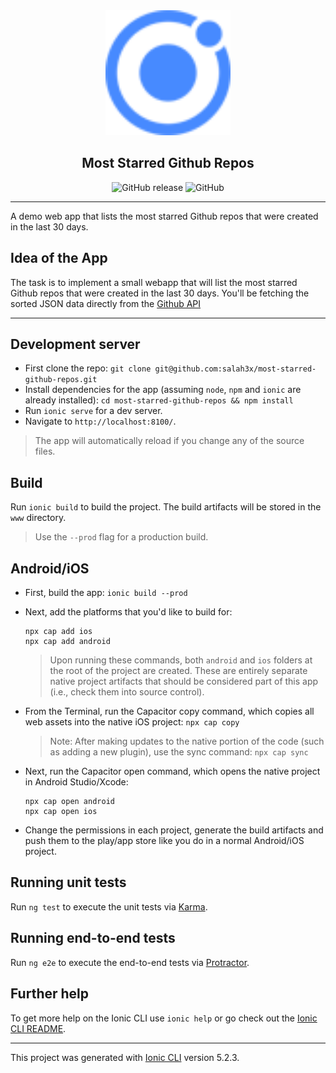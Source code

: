 <div align="center">
  <img src="./src/assets/icon/favicon.png" width="200" alt="App Logo" />
  <h2>Most Starred Github Repos</h2>

![GitHub release](https://img.shields.io/github/release/salah3x/most-starred-github-repos.svg?color=%23f441be)
![GitHub](https://img.shields.io/github/license/salah3x/most-starred-github-repos.svg?color=%232196F3)

</div>

---

A demo web app that lists the most starred Github repos that were created in the last 30 days.

## Idea of the App

The task is to implement a small webapp that will list the most starred Github repos that were created in the last 30 days. You'll be fetching the sorted JSON data directly from the [Github API](https://api.github.com/search/repositories?q=created:>2017-10-22&sort=stars&order=desc)

---

## Development server

- First clone the repo: `git clone git@github.com:salah3x/most-starred-github-repos.git`
- Install dependencies for the app (assuming `node`, `npm` and `ionic` are already installed): `cd most-starred-github-repos && npm install`
- Run `ionic serve` for a dev server.
- Navigate to `http://localhost:8100/`.

> The app will automatically reload if you change any of the source files.

## Build

Run `ionic build` to build the project. The build artifacts will be stored in the `www` directory.

> Use the `--prod` flag for a production build.

## Android/iOS

- First, build the app: `ionic build --prod`
- Next, add the platforms that you'd like to build for:
  ```
  npx cap add ios
  npx cap add android
  ```
  > Upon running these commands, both `android` and `ios` folders at the root of the project are created. These are entirely separate native project artifacts that should be considered part of this app (i.e., check them into source control).
- From the Terminal, run the Capacitor copy command, which copies all web assets into the native iOS project: `npx cap copy`

  > Note: After making updates to the native portion of the code (such as adding a new plugin), use the sync command: `npx cap sync`

- Next, run the Capacitor open command, which opens the native project in Android Studio/Xcode:
  ```
  npx cap open android
  npx cap open ios
  ```
- Change the permissions in each project, generate the build artifacts and push them to the play/app store like you do in a normal Android/iOS project.

## Running unit tests

Run `ng test` to execute the unit tests via [Karma](https://karma-runner.github.io).

## Running end-to-end tests

Run `ng e2e` to execute the end-to-end tests via [Protractor](http://www.protractortest.org/).

## Further help

To get more help on the Ionic CLI use `ionic help` or go check out the [Ionic CLI README](https://ionicframework.com/docs/cli).

---

This project was generated with [Ionic CLI](https://github.com/ionic-team/ionic-cli) version 5.2.3.
